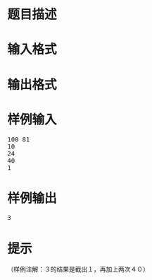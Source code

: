 

# 题目描述



# 输入格式



# 输出格式



# 样例输入


<pre>100 81
10
24
40
1
</pre>

# 样例输出


<pre>3
</pre>

# 提示


<p>
（样例注解：３的结果是截出１，再加上两次４０）
</p>
<br/>
